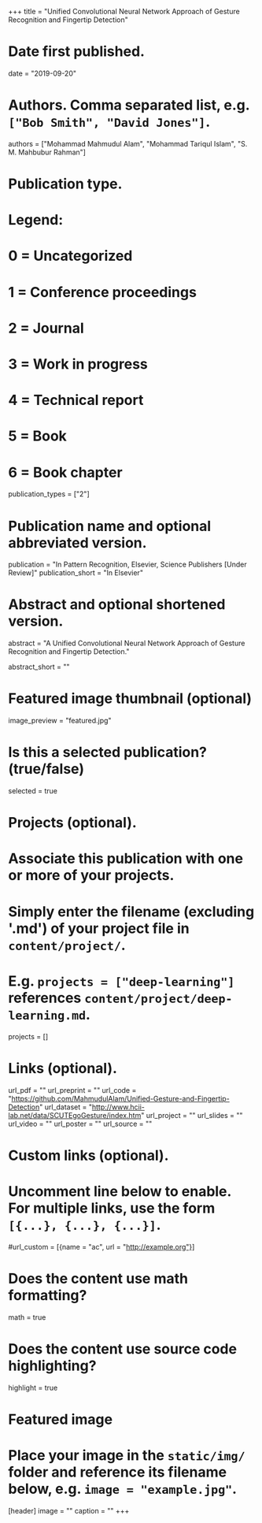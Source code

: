 +++
title = "Unified Convolutional Neural Network Approach of Gesture Recognition and Fingertip Detection"

# Date first published.
date = "2019-09-20"

# Authors. Comma separated list, e.g. `["Bob Smith", "David Jones"]`.
authors = ["Mohammad Mahmudul Alam", "Mohammad Tariqul Islam", "S. M. Mahbubur Rahman"]

# Publication type.
# Legend:
# 0 = Uncategorized
# 1 = Conference proceedings
# 2 = Journal
# 3 = Work in progress
# 4 = Technical report
# 5 = Book
# 6 = Book chapter
publication_types = ["2"]

# Publication name and optional abbreviated version.
publication = "In Pattern Recognition, Elsevier, Science Publishers [Under Review]"
publication_short = "In Elsevier"

# Abstract and optional shortened version.
abstract = "A Unified Convolutional Neural Network Approach of Gesture Recognition and Fingertip Detection."

abstract_short = ""

# Featured image thumbnail (optional)
image_preview = "featured.jpg"

# Is this a selected publication? (true/false)
selected = true

# Projects (optional).
#   Associate this publication with one or more of your projects.
#   Simply enter the filename (excluding '.md') of your project file in `content/project/`.
#   E.g. `projects = ["deep-learning"]` references `content/project/deep-learning.md`.
projects = []

# Links (optional).
url_pdf = ""
url_preprint = ""
url_code = "https://github.com/MahmudulAlam/Unified-Gesture-and-Fingertip-Detection"
url_dataset = "http://www.hcii-lab.net/data/SCUTEgoGesture/index.htm"
url_project = ""
url_slides = ""
url_video = ""
url_poster = ""
url_source = ""


# Custom links (optional).
#   Uncomment line below to enable. For multiple links, use the form `[{...}, {...}, {...}]`.
#url_custom = [{name = "ac", url = "http://example.org"}]
      


# Does the content use math formatting?
math = true

# Does the content use source code highlighting?
highlight = true

# Featured image
# Place your image in the `static/img/` folder and reference its filename below, e.g. `image = "example.jpg"`.
[header]
image = ""
caption = ""
+++